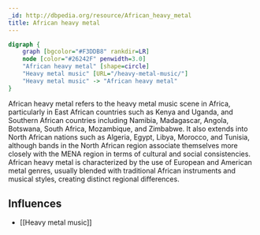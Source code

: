 ```yaml
---
_id: http://dbpedia.org/resource/African_heavy_metal
title: African heavy metal
---
```


```dot
digraph {
	graph [bgcolor="#F3DDB8" rankdir=LR]
	node [color="#26242F" penwidth=3.0]
	"African heavy metal" [shape=circle]
	"Heavy metal music" [URL="/heavy-metal-music/"]
	"Heavy metal music" -> "African heavy metal"
}
```

African heavy metal refers to the heavy metal music scene in Africa, particularly in East African countries such as Kenya and Uganda, and Southern African countries including Namibia, Madagascar, Angola, Botswana, South Africa, Mozambique, and Zimbabwe. It also extends into North African nations such as Algeria, Egypt, Libya, Morocco, and Tunisia, although bands in the North African region associate themselves more closely with the MENA region in terms of cultural and social consistencies. African heavy metal is characterized by the use of European and American metal genres, usually blended with traditional African instruments and musical styles, creating distinct regional differences.

## Influences
- [[Heavy metal music]]
